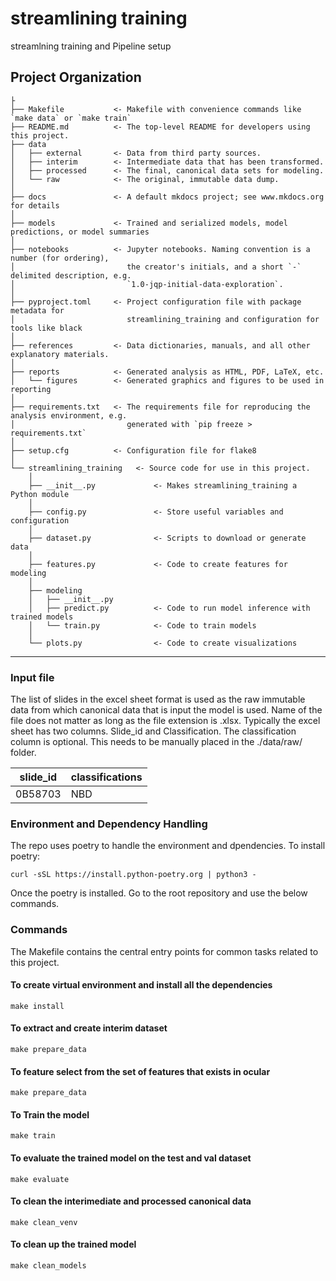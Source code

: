 # streamlining training


streamlning training and Pipeline setup

## Project Organization

```
├
├── Makefile           <- Makefile with convenience commands like `make data` or `make train`
├── README.md          <- The top-level README for developers using this project.
├── data
│   ├── external       <- Data from third party sources.
│   ├── interim        <- Intermediate data that has been transformed.
│   ├── processed      <- The final, canonical data sets for modeling.
│   └── raw            <- The original, immutable data dump.
│
├── docs               <- A default mkdocs project; see www.mkdocs.org for details
│
├── models             <- Trained and serialized models, model predictions, or model summaries
│
├── notebooks          <- Jupyter notebooks. Naming convention is a number (for ordering),
│                         the creator's initials, and a short `-` delimited description, e.g.
│                         `1.0-jqp-initial-data-exploration`.
│
├── pyproject.toml     <- Project configuration file with package metadata for 
│                         streamlining_training and configuration for tools like black
│
├── references         <- Data dictionaries, manuals, and all other explanatory materials.
│
├── reports            <- Generated analysis as HTML, PDF, LaTeX, etc.
│   └── figures        <- Generated graphics and figures to be used in reporting
│
├── requirements.txt   <- The requirements file for reproducing the analysis environment, e.g.
│                         generated with `pip freeze > requirements.txt`
│
├── setup.cfg          <- Configuration file for flake8
│
└── streamlining_training   <- Source code for use in this project.
    │
    ├── __init__.py             <- Makes streamlining_training a Python module
    │
    ├── config.py               <- Store useful variables and configuration
    │
    ├── dataset.py              <- Scripts to download or generate data
    │
    ├── features.py             <- Code to create features for modeling
    │
    ├── modeling                
    │   ├── __init__.py 
    │   ├── predict.py          <- Code to run model inference with trained models          
    │   └── train.py            <- Code to train models
    │
    └── plots.py                <- Code to create visualizations
```

--------

### Input file

The list of slides in the excel sheet format is used as the raw immutable data from which canonical data that is input the model is used. Name of the file does not matter as long as the file extension is .xlsx. Typically the excel sheet has two columns. Slide_id and Classification. The classification column is optional. This needs to be manually placed in the ./data/raw/ folder.

<table>
<thead>
<tr>
<th>slide_id</th>
<th>classifications</th>
</tr>
</thead>
<tbody>
<tr>
<td>0B58703</td>
<td>NBD</td>
</tr>
</tbody>
</table>


### Environment and Dependency Handling

The repo uses poetry to handle the environment and dpendencies. To install poetry: 
<p><code>curl -sSL https://install.python-poetry.org | python3 -</code></p>

Once the poetry is installed. Go to the root repository and use the below commands.

### Commands
The Makefile contains the central entry points for common tasks related to this project.

#### To create virtual environment and install all the dependencies
<p><code>make install</code></p>

#### To extract and create interim dataset
<p><code>make prepare_data</code></p>

#### To feature select from the set of features that exists in ocular
<p><code>make prepare_data</code></p>

#### To Train the model
<p><code>make train</code></p>

#### To evaluate the trained model on the test and val dataset
<p><code>make evaluate</code></p>

#### To clean the interimediate and processed canonical data
<p><code>make clean_venv</code></p>

#### To clean up the trained model
<p><code>make clean_models</code></p>

